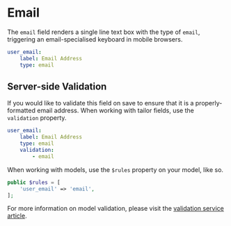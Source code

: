# Email

The `email` field renders a single line text box with the type of `email`, triggering an email-specialised keyboard in mobile browsers.

```yaml
user_email:
    label: Email Address
    type: email
```

## Server-side Validation

If you would like to validate this field on save to ensure that it is a properly-formatted email address. When working with tailor fields, use the `validation` property.

```yaml
user_email:
    label: Email Address
    type: email
    validation:
        - email
```

When working with models, use the `$rules` property on your model, like so.

```php
public $rules = [
    'user_email' => 'email',
];
```

For more information on model validation, please visit the [validation service article](../../extend/services/validation.md#rule-email).
